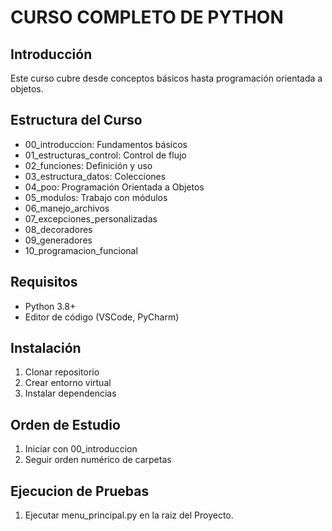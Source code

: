 # CURSO COMPLETO DE PYTHON

## Introducción
Este curso cubre desde conceptos básicos hasta programación orientada a objetos.

## Estructura del Curso
- 00_introduccion: Fundamentos básicos
- 01_estructuras_control: Control de flujo
- 02_funciones: Definición y uso
- 03_estructura_datos: Colecciones
- 04_poo: Programación Orientada a Objetos
- 05_modulos: Trabajo con módulos
- 06_manejo_archivos
- 07_excepciones_personalizadas
- 08_decoradores
- 09_generadores
- 10_programacion_funcional

## Requisitos
- Python 3.8+
- Editor de código (VSCode, PyCharm)

## Instalación
1. Clonar repositorio
2. Crear entorno virtual
3. Instalar dependencias

## Orden de Estudio
1. Iniciar con 00_introduccion
2. Seguir orden numérico de carpetas

## Ejecucion de Pruebas
1. Ejecutar menu_principal.py en la raiz del Proyecto.